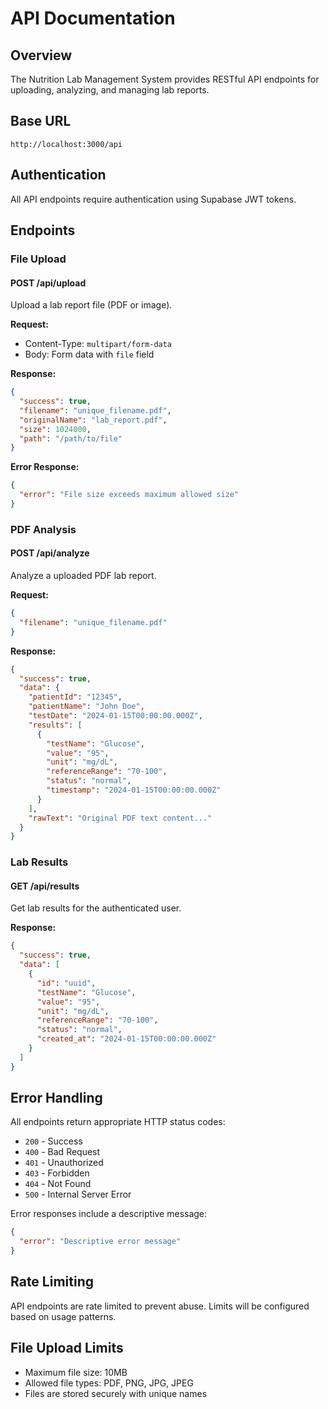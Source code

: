 # API Documentation

## Overview

The Nutrition Lab Management System provides RESTful API endpoints for uploading, analyzing, and managing lab reports.

## Base URL

```
http://localhost:3000/api
```

## Authentication

All API endpoints require authentication using Supabase JWT tokens.

## Endpoints

### File Upload

#### POST /api/upload

Upload a lab report file (PDF or image).

**Request:**
- Content-Type: `multipart/form-data`
- Body: Form data with `file` field

**Response:**
```json
{
  "success": true,
  "filename": "unique_filename.pdf",
  "originalName": "lab_report.pdf",
  "size": 1024000,
  "path": "/path/to/file"
}
```

**Error Response:**
```json
{
  "error": "File size exceeds maximum allowed size"
}
```

### PDF Analysis

#### POST /api/analyze

Analyze a uploaded PDF lab report.

**Request:**
```json
{
  "filename": "unique_filename.pdf"
}
```

**Response:**
```json
{
  "success": true,
  "data": {
    "patientId": "12345",
    "patientName": "John Doe",
    "testDate": "2024-01-15T00:00:00.000Z",
    "results": [
      {
        "testName": "Glucose",
        "value": "95",
        "unit": "mg/dL",
        "referenceRange": "70-100",
        "status": "normal",
        "timestamp": "2024-01-15T00:00:00.000Z"
      }
    ],
    "rawText": "Original PDF text content..."
  }
}
```

### Lab Results

#### GET /api/results

Get lab results for the authenticated user.

**Response:**
```json
{
  "success": true,
  "data": [
    {
      "id": "uuid",
      "testName": "Glucose",
      "value": "95",
      "unit": "mg/dL",
      "referenceRange": "70-100",
      "status": "normal",
      "created_at": "2024-01-15T00:00:00.000Z"
    }
  ]
}
```

## Error Handling

All endpoints return appropriate HTTP status codes:

- `200` - Success
- `400` - Bad Request
- `401` - Unauthorized
- `403` - Forbidden
- `404` - Not Found
- `500` - Internal Server Error

Error responses include a descriptive message:

```json
{
  "error": "Descriptive error message"
}
```

## Rate Limiting

API endpoints are rate limited to prevent abuse. Limits will be configured based on usage patterns.

## File Upload Limits

- Maximum file size: 10MB
- Allowed file types: PDF, PNG, JPG, JPEG
- Files are stored securely with unique names
